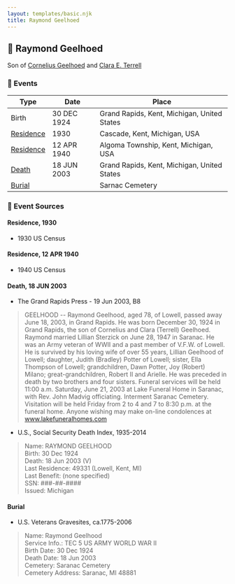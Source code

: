 ```yaml
---
layout: templates/basic.njk
title: Raymond Geelhoed
---
```

## 🔵 Raymond Geelhoed

Son of [Cornelius Geelhoed](/people/9/92844960) and [Clara E. Terrell](/people/6/62490094)

### 📆 Events

Type | Date | Place
------ | ------ | ------
Birth | 30 DEC 1924 | Grand Rapids, Kent, Michigan, United States
[Residence](#event-2f8a38a3-e750-47f4-84ec-bff09c206284) | 1930 | Cascade, Kent, Michigan, USA
[Residence](#event-9aefc045-1c2c-40e6-a442-f9f07636e741) | 12 APR 1940 | Algoma Township, Kent, Michigan, USA
[Death](#event-646ce3a3-b0e9-4014-bbb7-3b6562e1358c) | 18 JUN 2003 | Grand Rapids, Kent, Michigan, United States
[Burial](#event-0d7c03ac-454e-47e6-9e96-b3339f9e5298) |  | Sarnac Cemetery

### 📰 Event Sources

#### <a id="event-2f8a38a3-e750-47f4-84ec-bff09c206284"></a> Residence, 1930
* 1930 US Census

#### <a id="event-9aefc045-1c2c-40e6-a442-f9f07636e741"></a> Residence, 12 APR 1940
* 1940 US Census

#### <a id="event-646ce3a3-b0e9-4014-bbb7-3b6562e1358c"></a> Death, 18 JUN 2003
* The Grand Rapids Press  - 19 Jun 2003, B8
>   
  > GEELHOOD -- Raymond Geelhood, aged 78, of Lowell, passed away June 18, 2003, in Grand Rapids. He was born December 30, 1924 in Grand Rapids, the son of Cornelius and Clara (Terrell) Geelhoed. Raymond married Lillian Sterzick on June 28, 1947 in Saranac. He was an Army veteran of WWII and a past member of V.F.W. of Lowell. He is survived by his loving wife of over 55 years, Lillian Geelhood of Lowell; daughter, Judith (Bradley) Potter of Lowell; sister, Ella Thompson of Lowell; grandchildren, Dawn Potter, Joy (Robert) Milano; great-grandchildren, Robert II and Arielle. He was preceded in death by two brothers and four sisters. Funeral services will be held 11:00 a.m. Saturday, June 21, 2003 at Lake Funeral Home in Saranac, with Rev. John Madvig officiating. Interment Saranac Cemetery. Visitation will be held Friday from 2 to 4 and 7 to 8:30 p.m. at the funeral home. Anyone wishing may make on-line condolences at www.lakefuneralhomes.com
* U.S., Social Security Death Index, 1935-2014
>   
  > Name: RAYMOND GEELHOOD  
  > Birth: 30 Dec 1924  
  > Death: 18 Jun 2003 (V)  
  > Last Residence: 49331 (Lowell, Kent, MI)  
  > Last Benefit: (none specified)  
  > SSN: ###-##-####  
  > Issued: Michigan

#### <a id="event-0d7c03ac-454e-47e6-9e96-b3339f9e5298"></a> Burial
* U.S. Veterans Gravesites, ca.1775-2006
>   
  > Name: Raymond Geelhood  
  > Service Info.: TEC 5 US ARMY WORLD WAR II  
  > Birth Date: 30 Dec 1924  
  > Death Date: 18 Jun 2003  
  > Cemetery: Saranac Cemetery  
  > Cemetery Address: Saranac, MI 48881
